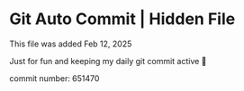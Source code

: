 # Git Auto Commit | Hidden File

This file was added Feb 12, 2025

Just for fun and keeping my daily git commit active 🤪

commit number: 651470
